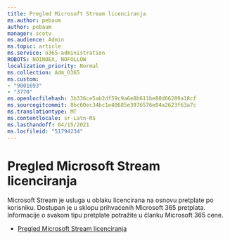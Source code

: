 ```yaml
---
title: Pregled Microsoft Stream licenciranja
ms.author: pebaum
author: pebaum
manager: scotv
ms.audience: Admin
ms.topic: article
ms.service: o365-administration
ROBOTS: NOINDEX, NOFOLLOW
localization_priority: Normal
ms.collection: Adm_O365
ms.custom:
- "9001693"
- "3770"
ms.openlocfilehash: 3b336ce5ab2df59c9a6e8b611be80d66289a18cf
ms.sourcegitcommit: 8bc60ec34bc1e40685e3976576e04a2623f63a7c
ms.translationtype: MT
ms.contentlocale: sr-Latn-RS
ms.lasthandoff: 04/15/2021
ms.locfileid: "51794234"
---
```

# <a name="microsoft-stream-licensing-overview"></a>Pregled Microsoft Stream licenciranja

Microsoft Stream je usluga u oblaku licencirana na osnovu pretplate po korisniku. Dostupan je u sklopu prihvaćenih Microsoft 365 pretplata. Informacije o svakom tipu pretplate potražite u članku Microsoft 365 cene.

- [Pregled Microsoft Stream licenciranja](https://docs.microsoft.com/stream/license-overview)